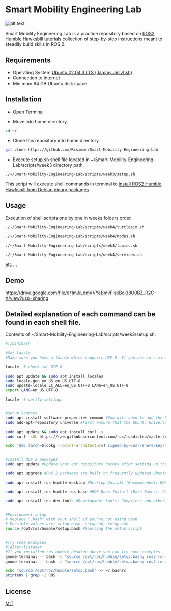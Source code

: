 # Smart Mobility Engineering Lab

![alt text](https://picx.zhimg.com/v2-6274692e8be2ca77432f683a07a07487_720w.jpg?source=172ae18b)


Smart Mobility Engineering Lab is a practice repository based on [ROS2 Humble Hawksbill tutorials](https://docs.ros.org/en/humble/Tutorials.html) collection of step-by-step instructions meant to steadily build skills in ROS 2.

## Requirements

- Operating System [Ubuntu 22.04.3 LTS (Jammy Jellyfish)](https://www.releases.ubuntu.com/jammy/)
- Connection to Internet
- Minimum 64 GB Ubuntu disk space.


## Installation

- Open Terminal

- Move into home directory.

```bash
cd ~/
```

- Clone this repository into home directory.

```bash
git clone https://github.com/Risimon/Smart-Mobility-Engineering-Lab
```

- Execute setup.sh shell file located in ~/Smart-Mobility-Engineering-Lab/scripts/week3 directory path.

```bash
./~/Smart-Mobility-Engineering-Lab/scripts/week3/setup.sh
```

This script will execute shell commands in terminal to [install ROS2 Humble Hawksbill from Debian binary packages](https://docs.ros.org/en/humble/Installation/Ubuntu-Install-Debians.html).

## Usage

Execution of shell scripts one by one in weeks folders order.

```bash
./~/Smart-Mobility-Engineering-Lab/scripts/week4/turtlesim.sh
```
```bash
./~/Smart-Mobility-Engineering-Lab/scripts/week4/nodes.sh
```
```bash
./~/Smart-Mobility-Engineering-Lab/scripts/week4/topics.sh
```
```bash
./~/Smart-Mobility-Engineering-Lab/scripts/week4/services.sh
```
etc ...

## Demo

https://drive.google.com/file/d/1mJiLdmVVYeBmvFls6Boi38U0BZ_R2C-X/view?usp=sharing

## Detailed explanation of each command can be found in each shell file.

Contents of ~/Smart-Mobility-Engineering-Lab/scripts/week3/setup.sh:
```bash
#!/bin/bash

#Set locale
#Make sure you have a locale which supports UTF-8. If you are in a minimal environment (such as a docker container), the locale may be something minimal like POSIX. We test with the following settings. However, it should be fine if you’re using a different UTF-8 supported locale.

locale  # check for UTF-8

sudo apt update && sudo apt install locales
sudo locale-gen en_US en_US.UTF-8
sudo update-locale LC_ALL=en_US.UTF-8 LANG=en_US.UTF-8
export LANG=en_US.UTF-8

locale  # verify settings


#Setup Sources
sudo apt install software-properties-common #You will need to add the ROS 2 apt repository to your system.
sudo add-apt-repository universe #First ensure that the Ubuntu Universe repository is enabled.

sudo apt update && sudo apt install curl -y
sudo curl -sSL https://raw.githubusercontent.com/ros/rosdistro/master/ros.key -o /usr/share/keyrings/ros-archive-keyring.gpg #Now add the ROS 2 GPG key with apt.

echo "deb [arch=$(dpkg --print-architecture) signed-by=/usr/share/keyrings/ros-archive-keyring.gpg] http://packages.ros.org/ros2/ubuntu $(. /etc/os-release && echo $UBUNTU_CODENAME) main" | sudo tee /etc/apt/sources.list.d/ros2.list > /dev/null #Then add the repository to your sources list.


#Install ROS 2 packages
sudo apt update #Update your apt repository caches after setting up the repositories.

sudo apt upgrade #ROS 2 packages are built on frequently updated Ubuntu systems. It is always recommended that you ensure your system is up to date before installing new packages.

sudo apt install ros-humble-desktop #Desktop Install (Recommended): ROS, RViz, demos, tutorials.

sudo apt install ros-humble-ros-base #ROS-Base Install (Bare Bones): Communication libraries, message packages, command line tools. No GUI tools.

sudo apt install ros-dev-tools #Development tools: Compilers and other tools to build ROS packages


#Environment setup
# Replace ".bash" with your shell if you're not using bash
# Possible values are: setup.bash, setup.sh, setup.zsh
source /opt/ros/humble/setup.bash #Sourcing the setup script


#Try some examples
#Talker-listener
#If you installed ros-humble-desktop above you can try some examples.
gnome-terminal -- bash -c "source /opt/ros/humble/setup.bash; ros2 run demo_nodes_cpp talker; exec bash" #In one terminal, source the setup file and then run a C++ talker 
gnome-terminal -- bash -c "source /opt/ros/humble/setup.bash; ros2 run demo_nodes_py listener; exec bash" #In another terminal source the setup file and then run a Python listener:

echo "source /opt/ros/humble/setup.bash" >> ~/.bashrc
printenv | grep -i ROS
```

## License

[MIT](https://choosealicense.com/licenses/mit/)

